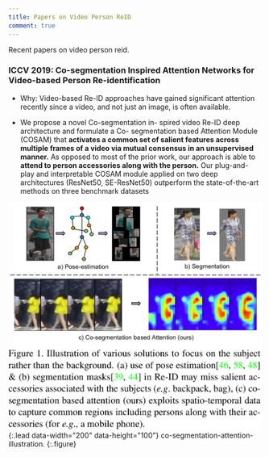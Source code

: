 ```yaml
---
title: Papers on Video Person ReID
comment: true
---
```


Recent papers on video person reid.

### ICCV 2019: Co-segmentation Inspired Attention Networks for Video-based Person Re-identification

 * Why: Video-based Re-ID approaches have gained significant attention recently since a video, and not just an image, is often available.

* We propose a novel Co-segmentation in-
    spired video Re-ID deep architecture and formulate a Co-
    segmentation based Attention Module (COSAM) that **activates a common set of salient features across multiple frames of a video via mutual consensus in an unsupervised manner.** 
    As opposed to most of the prior work, our approach is able to **attend to person accessories along with the person.** 
    Our plug-and-play and interpretable COSAM module applied on two deep architectures (ResNet50, SE-ResNet50) outperform the state-of-the-art methods on three benchmark
    datasets

![Full-width image](./imgs/co-segmentation-attention-illustration.png){:.lead data-width="200" data-height="100"}
co-segmentation-attention-illustration.
{:.figure}
